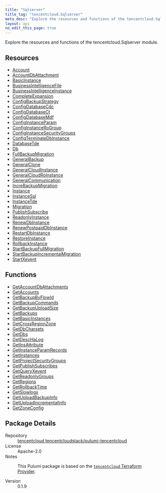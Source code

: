 ```yaml
---
title: "Sqlserver"
title_tag: "tencentcloud.Sqlserver"
meta_desc: "Explore the resources and functions of the tencentcloud.Sqlserver module."
layout: api
no_edit_this_page: true
---
```


<!-- WARNING: this file was generated by Pulumi Docs Generator. -->
<!-- Do not edit by hand unless you're certain you know what you are doing! -->

Explore the resources and functions of the tencentcloud.Sqlserver module.

<h2 id="resources">Resources</h2>
<ul class="api">
    <li><a href="account/" title="Account"><span class="api-symbol api-symbol--resource"></span>Account</a></li>
    <li><a href="accountdbattachment/" title="AccountDbAttachment"><span class="api-symbol api-symbol--resource"></span>AccountDbAttachment</a></li>
    <li><a href="basicinstance/" title="BasicInstance"><span class="api-symbol api-symbol--resource"></span>BasicInstance</a></li>
    <li><a href="businessintelligencefile/" title="BusinessIntelligenceFile"><span class="api-symbol api-symbol--resource"></span>BusinessIntelligenceFile</a></li>
    <li><a href="businessintelligenceinstance/" title="BusinessIntelligenceInstance"><span class="api-symbol api-symbol--resource"></span>BusinessIntelligenceInstance</a></li>
    <li><a href="completeexpansion/" title="CompleteExpansion"><span class="api-symbol api-symbol--resource"></span>CompleteExpansion</a></li>
    <li><a href="configbackupstrategy/" title="ConfigBackupStrategy"><span class="api-symbol api-symbol--resource"></span>ConfigBackupStrategy</a></li>
    <li><a href="configdatabasecdc/" title="ConfigDatabaseCdc"><span class="api-symbol api-symbol--resource"></span>ConfigDatabaseCdc</a></li>
    <li><a href="configdatabasect/" title="ConfigDatabaseCt"><span class="api-symbol api-symbol--resource"></span>ConfigDatabaseCt</a></li>
    <li><a href="configdatabasemdf/" title="ConfigDatabaseMdf"><span class="api-symbol api-symbol--resource"></span>ConfigDatabaseMdf</a></li>
    <li><a href="configinstanceparam/" title="ConfigInstanceParam"><span class="api-symbol api-symbol--resource"></span>ConfigInstanceParam</a></li>
    <li><a href="configinstancerogroup/" title="ConfigInstanceRoGroup"><span class="api-symbol api-symbol--resource"></span>ConfigInstanceRoGroup</a></li>
    <li><a href="configinstancesecuritygroups/" title="ConfigInstanceSecurityGroups"><span class="api-symbol api-symbol--resource"></span>ConfigInstanceSecurityGroups</a></li>
    <li><a href="configterminatedbinstance/" title="ConfigTerminateDbInstance"><span class="api-symbol api-symbol--resource"></span>ConfigTerminateDbInstance</a></li>
    <li><a href="databasetde/" title="DatabaseTde"><span class="api-symbol api-symbol--resource"></span>DatabaseTde</a></li>
    <li><a href="db/" title="Db"><span class="api-symbol api-symbol--resource"></span>Db</a></li>
    <li><a href="fullbackupmigration/" title="FullBackupMigration"><span class="api-symbol api-symbol--resource"></span>FullBackupMigration</a></li>
    <li><a href="generalbackup/" title="GeneralBackup"><span class="api-symbol api-symbol--resource"></span>GeneralBackup</a></li>
    <li><a href="generalclone/" title="GeneralClone"><span class="api-symbol api-symbol--resource"></span>GeneralClone</a></li>
    <li><a href="generalcloudinstance/" title="GeneralCloudInstance"><span class="api-symbol api-symbol--resource"></span>GeneralCloudInstance</a></li>
    <li><a href="generalcloudroinstance/" title="GeneralCloudRoInstance"><span class="api-symbol api-symbol--resource"></span>GeneralCloudRoInstance</a></li>
    <li><a href="generalcommunication/" title="GeneralCommunication"><span class="api-symbol api-symbol--resource"></span>GeneralCommunication</a></li>
    <li><a href="increbackupmigration/" title="IncreBackupMigration"><span class="api-symbol api-symbol--resource"></span>IncreBackupMigration</a></li>
    <li><a href="instance/" title="Instance"><span class="api-symbol api-symbol--resource"></span>Instance</a></li>
    <li><a href="instancessl/" title="InstanceSsl"><span class="api-symbol api-symbol--resource"></span>InstanceSsl</a></li>
    <li><a href="instancetde/" title="InstanceTde"><span class="api-symbol api-symbol--resource"></span>InstanceTde</a></li>
    <li><a href="migration/" title="Migration"><span class="api-symbol api-symbol--resource"></span>Migration</a></li>
    <li><a href="publishsubscribe/" title="PublishSubscribe"><span class="api-symbol api-symbol--resource"></span>PublishSubscribe</a></li>
    <li><a href="readonlyinstance/" title="ReadonlyInstance"><span class="api-symbol api-symbol--resource"></span>ReadonlyInstance</a></li>
    <li><a href="renewdbinstance/" title="RenewDbInstance"><span class="api-symbol api-symbol--resource"></span>RenewDbInstance</a></li>
    <li><a href="renewpostpaiddbinstance/" title="RenewPostpaidDbInstance"><span class="api-symbol api-symbol--resource"></span>RenewPostpaidDbInstance</a></li>
    <li><a href="restartdbinstance/" title="RestartDbInstance"><span class="api-symbol api-symbol--resource"></span>RestartDbInstance</a></li>
    <li><a href="restoreinstance/" title="RestoreInstance"><span class="api-symbol api-symbol--resource"></span>RestoreInstance</a></li>
    <li><a href="rollbackinstance/" title="RollbackInstance"><span class="api-symbol api-symbol--resource"></span>RollbackInstance</a></li>
    <li><a href="startbackupfullmigration/" title="StartBackupFullMigration"><span class="api-symbol api-symbol--resource"></span>StartBackupFullMigration</a></li>
    <li><a href="startbackupincrementalmigration/" title="StartBackupIncrementalMigration"><span class="api-symbol api-symbol--resource"></span>StartBackupIncrementalMigration</a></li>
    <li><a href="startxevent/" title="StartXevent"><span class="api-symbol api-symbol--resource"></span>StartXevent</a></li>
</ul>

<h2 id="functions">Functions</h2>
<ul class="api">
    <li><a href="getaccountdbattachments/" title="GetAccountDbAttachments"><span class="api-symbol api-symbol--function"></span>GetAccountDbAttachments</a></li>
    <li><a href="getaccounts/" title="GetAccounts"><span class="api-symbol api-symbol--function"></span>GetAccounts</a></li>
    <li><a href="getbackupbyflowid/" title="GetBackupByFlowId"><span class="api-symbol api-symbol--function"></span>GetBackupByFlowId</a></li>
    <li><a href="getbackupcommands/" title="GetBackupCommands"><span class="api-symbol api-symbol--function"></span>GetBackupCommands</a></li>
    <li><a href="getbackupuploadsize/" title="GetBackupUploadSize"><span class="api-symbol api-symbol--function"></span>GetBackupUploadSize</a></li>
    <li><a href="getbackups/" title="GetBackups"><span class="api-symbol api-symbol--function"></span>GetBackups</a></li>
    <li><a href="getbasicinstances/" title="GetBasicInstances"><span class="api-symbol api-symbol--function"></span>GetBasicInstances</a></li>
    <li><a href="getcrossregionzone/" title="GetCrossRegionZone"><span class="api-symbol api-symbol--function"></span>GetCrossRegionZone</a></li>
    <li><a href="getdbcharsets/" title="GetDbCharsets"><span class="api-symbol api-symbol--function"></span>GetDbCharsets</a></li>
    <li><a href="getdbs/" title="GetDbs"><span class="api-symbol api-symbol--function"></span>GetDbs</a></li>
    <li><a href="getdeschalog/" title="GetDescHaLog"><span class="api-symbol api-symbol--function"></span>GetDescHaLog</a></li>
    <li><a href="getinsattribute/" title="GetInsAttribute"><span class="api-symbol api-symbol--function"></span>GetInsAttribute</a></li>
    <li><a href="getinstanceparamrecords/" title="GetInstanceParamRecords"><span class="api-symbol api-symbol--function"></span>GetInstanceParamRecords</a></li>
    <li><a href="getinstances/" title="GetInstances"><span class="api-symbol api-symbol--function"></span>GetInstances</a></li>
    <li><a href="getprojectsecuritygroups/" title="GetProjectSecurityGroups"><span class="api-symbol api-symbol--function"></span>GetProjectSecurityGroups</a></li>
    <li><a href="getpublishsubscribes/" title="GetPublishSubscribes"><span class="api-symbol api-symbol--function"></span>GetPublishSubscribes</a></li>
    <li><a href="getqueryxevent/" title="GetQueryXevent"><span class="api-symbol api-symbol--function"></span>GetQueryXevent</a></li>
    <li><a href="getreadonlygroups/" title="GetReadonlyGroups"><span class="api-symbol api-symbol--function"></span>GetReadonlyGroups</a></li>
    <li><a href="getregions/" title="GetRegions"><span class="api-symbol api-symbol--function"></span>GetRegions</a></li>
    <li><a href="getrollbacktime/" title="GetRollbackTime"><span class="api-symbol api-symbol--function"></span>GetRollbackTime</a></li>
    <li><a href="getslowlogs/" title="GetSlowlogs"><span class="api-symbol api-symbol--function"></span>GetSlowlogs</a></li>
    <li><a href="getuploadbackupinfo/" title="GetUploadBackupInfo"><span class="api-symbol api-symbol--function"></span>GetUploadBackupInfo</a></li>
    <li><a href="getuploadincrementalinfo/" title="GetUploadIncrementalInfo"><span class="api-symbol api-symbol--function"></span>GetUploadIncrementalInfo</a></li>
    <li><a href="getzoneconfig/" title="GetZoneConfig"><span class="api-symbol api-symbol--function"></span>GetZoneConfig</a></li>
</ul>

<h2 id="package-details">Package Details</h2>
<dl class="package-details">
	<dt>Repository</dt>
	<dd><a href="https://github.com/tencentcloudstack/pulumi-tencentcloud">tencentcloud tencentcloudstack/pulumi-tencentcloud</a></dd>
	<dt>License</dt>
	<dd>Apache-2.0</dd>
	<dt>Notes</dt>
	<dd><p>This Pulumi package is based on the <a href="https://github.com/tencentcloudstack/terraform-provider-tencentcloud"><code>tencentcloud</code> Terraform Provider</a>.</p>
</dd>
	<dt>Version</dt>
	<dd>0.1.9</dd>
</dl>

